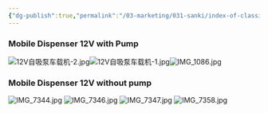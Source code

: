 ```yaml
---
{"dg-publish":true,"permalink":"/03-marketing/031-sanki/index-of-classic-sk-22-2019/","tags":["SKProductLib"]}
---
```



###  Mobile Dispenser 12V with Pump

![12V自吸泵车载机-2.jpg](/img/user/03%20Marketing/031%20SANKI%E4%BA%A7%E5%93%81%E8%B5%84%E6%96%99/assets/Index%20of%20Classic%20SK22%202019/12V%E8%87%AA%E5%90%B8%E6%B3%B5%E8%BD%A6%E8%BD%BD%E6%9C%BA-2.jpg)![12V自吸泵车载机-1.jpg](/img/user/03%20Marketing/031%20SANKI%E4%BA%A7%E5%93%81%E8%B5%84%E6%96%99/assets/Index%20of%20Classic%20SK22%202019/12V%E8%87%AA%E5%90%B8%E6%B3%B5%E8%BD%A6%E8%BD%BD%E6%9C%BA-1.jpg)![IMG_1086.jpg](/img/user/03%20Marketing/031%20SANKI%E4%BA%A7%E5%93%81%E8%B5%84%E6%96%99/assets/Index%20of%20Classic%20SK22%202019/IMG_1086.jpg)

###  Mobile Dispenser 12V without pump

![IMG_7344.jpg](/img/user/03%20Marketing/031%20SANKI%E4%BA%A7%E5%93%81%E8%B5%84%E6%96%99/assets/Index%20of%20Classic%20SK22%202019/IMG_7344.jpg)
![IMG_7346.jpg](/img/user/03%20Marketing/031%20SANKI%E4%BA%A7%E5%93%81%E8%B5%84%E6%96%99/assets/Index%20of%20Classic%20SK22%202019/IMG_7346.jpg)
![IMG_7347.jpg](/img/user/03%20Marketing/031%20SANKI%E4%BA%A7%E5%93%81%E8%B5%84%E6%96%99/assets/Index%20of%20Classic%20SK22%202019/IMG_7347.jpg)
![IMG_7358.jpg](/img/user/03%20Marketing/031%20SANKI%E4%BA%A7%E5%93%81%E8%B5%84%E6%96%99/assets/Index%20of%20Classic%20SK22%202019/IMG_7358.jpg)